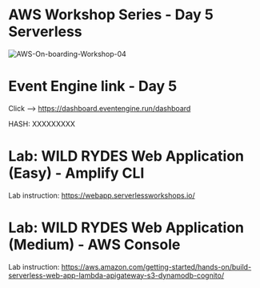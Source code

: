 # AWS Workshop Series - Day 5 Serverless
![AWS-On-boarding-Workshop-04](https://user-images.githubusercontent.com/58282807/194499457-dbec2ad5-8ec0-43cb-bd89-b2d3bacbdaa9.png)


# Event Engine link - Day 5
Click --> https://dashboard.eventengine.run/dashboard

HASH: XXXXXXXXX

# Lab: WILD RYDES Web Application (Easy) - Amplify CLI

Lab instruction: https://webapp.serverlessworkshops.io/

# Lab: WILD RYDES Web Application (Medium) - AWS Console

Lab instruction: https://aws.amazon.com/getting-started/hands-on/build-serverless-web-app-lambda-apigateway-s3-dynamodb-cognito/
